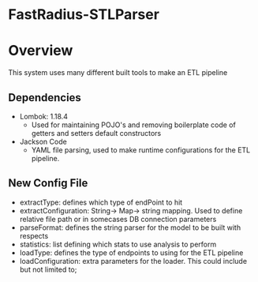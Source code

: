 # FastRadius-STLParser
# Overview
This system uses many different built tools to make an ETL pipeline

## Dependencies  
- Lombok: 1.18.4
    - Used for maintaining POJO's and removing boilerplate code of getters and setters
    default constructors
- Jackson Code
    - YAML file parsing, used to make runtime configurations for the ETL pipeline.



## New Config File 
- extractType: defines which type of endPoint to hit
- extractConfiguration: String-> Map-> string mapping. Used to define relative file path or in somecases DB 
connection parameters
- parseFormat: defines the string parser for the model to be built with respects
- statistics: list defining which stats to use analysis to perform
- loadType: defines the type of endpoints to using for the ETL pipeline
- loadConfiguration: extra parameters for the loader. This could include but not limited to;

